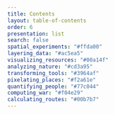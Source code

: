 ```yaml
---
title: Contents
layout: table-of-contents
order: 6
presentation: list
search: false
spatial_experiments: "#ffda00"
layering_data: "#ac5ea5"
visualizing_resources: "#00a14f"
analyzing_nature: "#cd3a95"
transforming_tools: "#3964af"
pixelating_places: "#f2a61e"
quantifying_people: "#77c044"
computing_war: "#f04e29"
calculating_routes: "#00b7b7"
---
```

